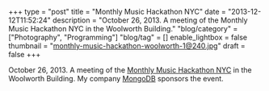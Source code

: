 +++
type = "post"
title = "Monthly Music Hackathon NYC"
date = "2013-12-12T11:52:24"
description = "October 26, 2013. A meeting of the Monthly Music Hackathon NYC in the Woolworth Building."
"blog/category" = ["Photography", "Programming"]
"blog/tag" = []
enable_lightbox = false
thumbnail = "monthly-music-hackathon-woolworth-1@240.jpg"
draft = false
+++

<p>October 26, 2013. A meeting of the <a href="http://monthlymusichackathon.org/">Monthly Music Hackathon NYC</a> in the Woolworth Building. My company <a href="http://www.mongodb.com/">MongoDB</a> sponsors the event.</p>
    